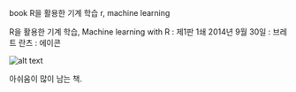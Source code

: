 book
R을 활용한 기계 학습
r, machine learning

R을 활용한 기계 학습, Machine learning with R
:   제1판 1쇄 2014년 9월 30일
:   브레트 란츠
:   에이콘

![alt text](http://book.daum-img.net/R110x160/BOK00023745392YE?moddttm=20141008114929 "R을 활용한 기계 학습")

아쉬움이 많이 남는 책.
